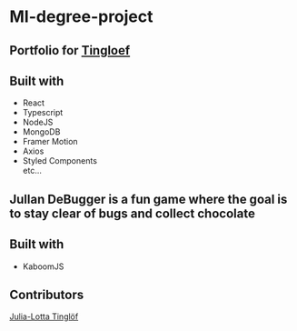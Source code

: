 # MI-degree-project

## Portfolio for [Tingloef](https://tingloef.se) </br>

## Built with

- React
- Typescript
- NodeJS
- MongoDB
- Framer Motion
- Axios
- Styled Components </br>
  etc...

## Jullan DeBugger is a fun game where the goal is to stay clear of bugs and collect chocolate

## Built with

- KaboomJS

## Contributors

[Julia-Lotta Tinglöf](https://github.com/julialotta) </br>
